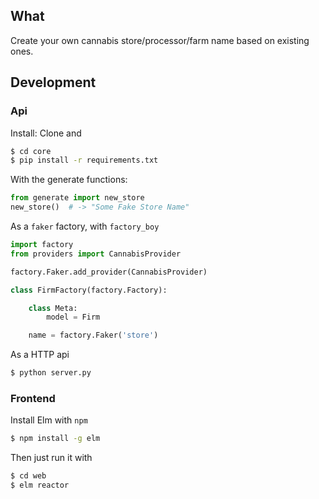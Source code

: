 ## What

Create your own cannabis store/processor/farm name based on existing ones.

## Development


### Api

Install:
Clone and

```bash
$ cd core
$ pip install -r requirements.txt
```

With the generate functions:

```python
from generate import new_store
new_store()  # -> "Some Fake Store Name"

```

As a `faker` factory, with `factory_boy`

```python
import factory
from providers import CannabisProvider

factory.Faker.add_provider(CannabisProvider)

class FirmFactory(factory.Factory):

    class Meta:
        model = Firm

    name = factory.Faker('store')
```

As a HTTP api

```bash
$ python server.py
```

### Frontend

Install Elm with `npm`

```bash
$ npm install -g elm
```

Then just run it with

```bash
$ cd web
$ elm reactor
```
